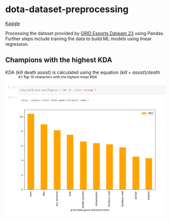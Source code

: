 # dota-dataset-preprocessing

[Kaggle](https://www.kaggle.com/code/lizshan/dota-dataset-processing#4.-Highest-KDA-by-character)

Processing the dataset provided by [GRID Esports Datajam 23](https://grid-esports-datajam23.devpost.com/?ref_feature=challenge&ref_medium=your-open-hackathons&ref_content=Submissions+open) using Pandas. 
Further steps include training the data to build ML models using linear regression. 

## Champions with the highest KDA 
KDA (kill death assist) is calculated using the equation $(kill+assist)/death$
![KDA table](kda.png)
